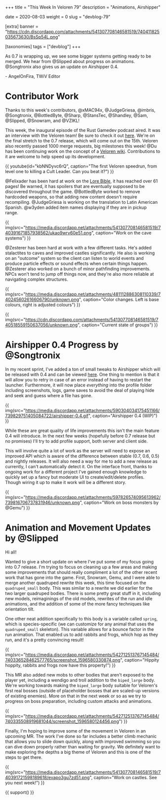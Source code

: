 +++
title = "This Week In Veloren 79"
description = "Animations, Airshipper"

date = 2020-08-03
weight = 0
slug = "devblog-79"

[extra]
banner = "https://cdn.discordapp.com/attachments/541307708146581519/740411825035673630/BsSp54L.png"

[taxonomies]
tags = ["devblog"]
+++

As 0.7 is wrapping up, we see some bigger systems getting ready to be merged. We
hear from @Slipped about progress on animations. @Songtronix also gives us an
update on Airshipper 0.4.

\- AngelOnFira, TWiV Editor

# Contributor Work

Thanks to this week's contributors, @xMAC94x, @JudgeGriesa, @imbris,
@Songtronix, @BottledByte, @Sharp, @StansTec, @Shandley, @Sam, @Slipped,
@Snowram, and @VZIKL!

This week, the inaugural episode of the Rust Gamedev podcast aired. It was an
interview with the Veloren team! Be sure to check it out
[here](https://rustgamedev.com/episodes/interview-with-team-veloren). We're on
the final stretch to the 0.7 release, which will come out on the 15th. Veloren
also recently passed 1000 merge requests, big milestones this week! @Du has been
continuing work on the concept of a [Veloren
wiki](https://octarus.com/veloren/Main_Page). Contributions to it are welcome to
help speed up its development.

{{
  youtube(id="kbNNDyvc6rQ", caption="The first Veloren speedrun, from level one
  to killing a Cult Leader. Can you beat it?")
}}

@Felixader has been hard at work on the [Lore
Bible](https://gitlab.com/veloren/writing/-/blob/master/Veloren%20-%20Lore%20Design%20Bible.md),
it has reached over 61 pages! Be warned, it has spoilers that are eventually
supposed to be discovered throughout the game. @BottledByte worked to remove
hardcoded weapons, so that adding new content doesn't require recompiling.
@JudgeGriesa is working on the translation to Latin American Spanish. @w3yden
added item names displaying if they are in pickup range.

{{
  img(src="https://media.discordapp.net/attachments/541307708146581519/740391671857938562/ukao9wrv60e51.png",
  caption="Work on the cave systems")
}}

@Zesterer has been hard at work with a few different tasks. He's added
stalactites to caves and improved castles significantly. He also is working on
an "outcome" system so the client can listen to world events and produce
particle effects or sound effects when certain things happen. @Zesterer also
worked on a bunch of minor pathfinding improvements. NPCs won't tend to jump off
things now, and they're also more reliable at navigating complex structures.

{{
  img(src="https://media.discordapp.net/attachments/481112886308110339/740245602616606790/unknown.png",
  caption="Color changes. Left is base colours, right is adjusted colours")
}}

{{
  img(src="https://cdn.discordapp.com/attachments/541307708146581519/740518559150637056/unknown.png",
  caption="Current state of groups")
}}

# Airshipper 0.4 Progress by @Songtronix

In my recent sprint, I've added a ton of small tweaks to Airshipper which will
be released with 0.4 and can be viewed
[here](https://github.com/Songtronix/Airshipper/pull/69). One thing to mention
is that it will allow you to retry in case of an error instead of having to
restart the launcher. Furthermore, it will now place _everything_ into the
profile folder including screenshots, logs, game saves to avoid the deal of
playing hide and seek and guess where a file has gone.

{{
  img(src="https://media.discordapp.net/attachments/590304034175451166/739829751405084722/airshipper-0.4.gif",
  caption="Airshipper 0.4 (WIP)")
}}

While these are great quality of life improvements this isn't the main feature
0.4 will introduce. In the next few weeks (hopefully before 0.7 release but no
promises) I'll try to add profile support, both server and client side.

This will involve quite a lot of work as the server will need to expose an
improved API which is aware of the difference between stable (0.7, 0.6, 0.5) and
nightly releases. It will also need a way for me to add a new release as
currently, I can't automatically detect it. On the interface front, thanks to
ongoing work for a different project I've gained enough knowledge to quickly set
up a fancy but moderate UI to create/edit/delete profiles. Though wiring it up
to make it work will be a different story.

{{
  img(src="https://media.discordapp.net/attachments/597826574095613962/739816706737831946/unknown.png",
  caption="Work on boss monsters by @Gemu")
}}

# Animation and Movement Updates by @Slipped

Hi all!

Wanted to give a short update on where I've put some of my focus going into 0.7
release. I'm trying to focus on cleaning up a few areas and making some
improvements that should really compliment a lot of the other recent work that
has gone into the game. First, Snowram, Gemu, and I were able to merge another
quadruped rewrite this week, this time focused on the `quadruped_small` body.
This was similar to a rewrite we did earlier for the two larger quadruped
bodies. There is some pretty great stuff in it, including new models,
reimaginings of the old models, rewrites of the run and idle animations, and the
addition of some of the more fancy techniques like orientation tilt.

One other neat addition specifically to this body is a variable called `spring`,
which is species-specific (we can customize for any animal that uses the
`quadruped_small` skeleton). This variable allows for a bounce factor in the run
animation. That enabled us to add rabbits and frogs, which hop as they run, and
it's a pretty convincing result!

{{
  img(src="https://media.discordapp.net/attachments/542712513767145484/740336528462577765/screenshot_1596580330874.png",
  caption="Hippity hoppity, rabbits and frogs now have this property!")
}}

This MR also added new mobs to other bodies that aren't exposed to the player
yet, including a wendigo and troll addition to the `biped_large` body. We're
working towards making the `biped_large` body suitable for Veloren's first real
bosses (outside of placeholder bosses that are scaled-up versions of existing
enemies). More on that in the next week or so as we try to progress on boss
preparation, including custom attacks and animations.

{{
  img(src="https://media.discordapp.net/attachments/542712513767145484/740335508919681044/screenshot_1596580124456.png")
}}

Finally, I'm hoping to improve some of the movement in Veloren in an upcoming
MR. The work I've done so far includes a better climb mechanic that allows you
to slide down quickly, along with improved swimming so you can dive down
properly rather than waiting for gravity. We definitely want to make exploring
the depths a big theme of Veloren and this is one of the steps to get there.

{{
  img(src="https://media.discordapp.net/attachments/541307708146581519/740391721598189618/evapo3gu7zd51.png",
  caption="Work on castles. See you next week!")
}}

{{ support() }}
